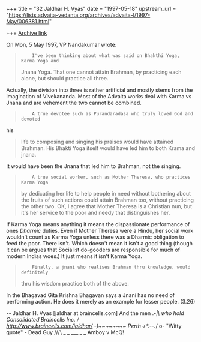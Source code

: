 +++
title = "32 Jaldhar H. Vyas"
date = "1997-05-18"
upstream_url = "https://lists.advaita-vedanta.org/archives/advaita-l/1997-May/006381.html"

+++
[Archive link](https://lists.advaita-vedanta.org/archives/advaita-l/1997-May/006381.html)

On Mon, 5 May 1997, VP Nandakumar wrote:

>         I've been thinking about what was said on Bhakthi Yoga, Karma Yoga and
> Jnana Yoga. That one cannot attain Brahman, by practicing each alone, but
 should
> practice all three.
>

Actually, the division into three is rather artificial and mostly stems
from the imagination of Vivekananda.  Most of the Advaita works deal with
Karma vs Jnana and are vehement the two cannot be combined.

>         A true devotee such as Purandaradasa who truly loved God and devoted
 his
> life to composing and singing his praises would have attained Brahman. His
> Bhakti Yoga itself would have led him to both Krama and jnana.
>

It would have been the Jnana that led him to Brahman, not the singing.

>         A true social worker, such as Mother Theresa, who practices Karma Yoga
> by dedicating her life to help people in need without bothering about
> the fruits
> of such actions could attain Brahman too, without practicing the other two.
> OK,
> I agree that Mother Theresa is a Christian nun, but it's her service to the
> poor
> and needy that distinguishes her.
>

If Karma Yoga means anything it means the dispassionate performance of
ones _Dharmic_ duties.  Even if Mother Theresa were a Hindu, her social
work wouldn't count as Karma Yoga unless there was a Dharmic obligation to
feed the poor.  There isn't.  Which doesn't mean it isn't a good thing
(though it can be argues that Socialist do-gooders are responsible for
much of modern Indias woes.)  It just means it isn't Karma Yoga.

>         Finally, a jnani who realises Brahman thru knowledge, would definitely
> thru his wisdom practice both of the above.
>
>

In the Bhagavad Gita Krishna Bhagavan says a Jnani has no need of
performing action.  He does it merely as an example for lesser people.
(3.26)

--
Jaldhar H. Vyas [jaldhar at braincells.com]   And the men .-_|\ who hold
Consolidated Braincells Inc.                          /     \
http://www.braincells.com/jaldhar/ -)~~~~~~~~  Perth->*.--._/  o-
"Witty quote" - Dead Guy   /\/\/\ _ _ ___ _  _ Amboy       v      McQ!

